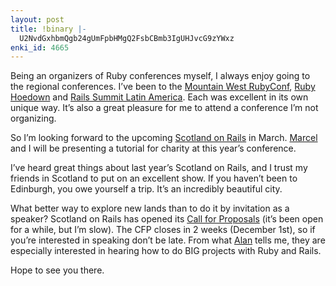 ```yaml
---
layout: post
title: !binary |-
  U2NvdGxhbmQgb24gUmFpbHMgQ2FsbCBmb3IgUHJvcG9zYWxz
enki_id: 4665
---
```


Being an organizers of Ruby conferences myself, I always enjoy going to
the regional conferences. I’ve been to the [Mountain West
RubyConf](http://mtnwestrubyconf.org/), [Ruby
Hoedown](http://www.rubyhoedown.com/) and [Rails Summit Latin
America](http://site.locaweb.com.br/railssummit/default.asp?language=7).
Each was excellent in its own unique way. It’s also a great pleasure for
me to attend a conference I’m not organizing.

So I’m looking forward to the upcoming [Scotland on
Rails](http://scotlandonrails.com/) in March.
[Marcel](http://marcelmolina.com) and I will be presenting a tutorial
for charity at this year’s conference.

I’ve heard great things about last year’s Scotland on Rails, and I trust
my friends in Scotland to put on an excellent show. If you haven’t been
to Edinburgh, you owe yourself a trip. It’s an incredibly beautiful
city.

What better way to explore new lands than to do it by invitation as a
speaker? Scotland on Rails has opened its [Call for
Proposals](http://scotlandonrails.com/proposals.html) (it’s been open
for a while, but I’m slow). The CFP closes in 2 weeks (December 1st), so
if you’re interested in speaking don’t be late. From what
[Alan](http://www.cardboardsoftware.com/) tells me, they are especially
interested in hearing how to do BIG projects with Ruby and Rails.

Hope to see you there.
